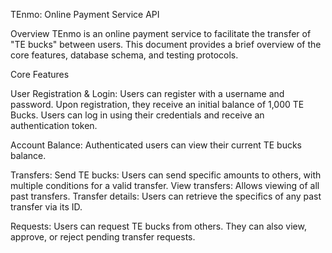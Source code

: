 
TEnmo: Online Payment Service API


Overview
TEnmo is an online payment service to facilitate the transfer of "TE bucks" between users. This document provides a brief overview of the core features, database schema, and testing protocols.

Core Features

User Registration & Login:
Users can register with a username and password.
Upon registration, they receive an initial balance of 1,000 TE Bucks.
Users can log in using their credentials and receive an authentication token.

Account Balance:
Authenticated users can view their current TE bucks balance.

Transfers:
Send TE bucks: Users can send specific amounts to others, with multiple conditions for a valid transfer.
View transfers: Allows viewing of all past transfers.
Transfer details: Users can retrieve the specifics of any past transfer via its ID.

Requests:
Users can request TE bucks from others.
They can also view, approve, or reject pending transfer requests.

